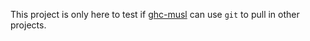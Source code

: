 This project is only here to test if [ghc-musl](https://github.com/utdemir/ghc-musl) can use `git` to pull in other projects.
